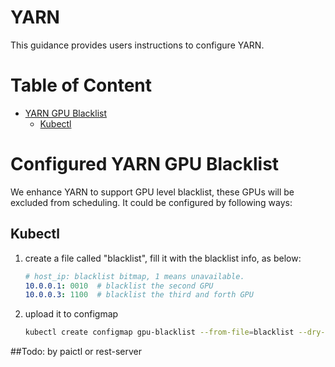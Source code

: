 # YARN

This guidance provides users instructions to configure YARN.

# Table of Content
- [ YARN GPU Blacklist ](#YARN_GPU_Blacklist)
    - [ Kubectl ](#kubectl)

# Configured YARN GPU Blacklist <a name="YARN_GPU_Blacklist"></a>

We enhance YARN to support GPU level blacklist, these GPUs will be excluded from scheduling. 
It could be configured by following ways:

## Kubectl <a name="kubectl"></a>
1. create a file called "blacklist", fill it with the blacklist info, as below:
    ```yaml
    # host_ip: blacklist bitmap, 1 means unavailable.
    10.0.0.1: 0010  # blacklist the second GPU
    10.0.0.3: 1100  # blacklist the third and forth GPU
    ```
    
2. upload it to configmap
    ```bash
    kubectl create configmap gpu-blacklist --from-file=blacklist --dry-run -o yaml | kubectl apply --overwrite=true -f -
    ```
    
##Todo:
by paictl or rest-server

